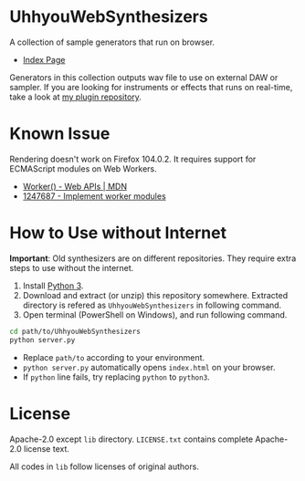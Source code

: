 # UhhyouWebSynthesizers
A collection of sample generators that run on browser.

- [Index Page](https://ryukau.github.io/UhhyouWebSynthesizers/)

Generators in this collection outputs wav file to use on external DAW or sampler. If you are looking for instruments or effects that runs on real-time, take a look at [my plugin repository](https://github.com/ryukau/VSTPlugins).

# Known Issue
Rendering doesn't work on Firefox 104.0.2. It requires support for ECMAScript modules on Web Workers.

- [Worker() - Web APIs | MDN](https://developer.mozilla.org/en-US/docs/Web/API/Worker/Worker#browser_compatibility)
- [1247687 - Implement worker modules](https://bugzilla.mozilla.org/show_bug.cgi?id=1247687)

# How to Use without Internet
**Important**: Old synthesizers are on different repositories. They require extra steps to use without the internet.

1. Install [Python 3](https://www.python.org/).
2. Download and extract (or unzip) this repository somewhere. Extracted directory is refered as `UhhyouWebSynthesizers` in following command.
3. Open terminal (PowerShell on Windows), and run following command.

```bash
cd path/to/UhhyouWebSynthesizers
python server.py
```

- Replace `path/to` according to your environment.
- `python server.py` automatically opens `index.html` on your browser.
- If `python` line fails, try replacing `python` to `python3`.

# License
Apache-2.0 except `lib` directory. `LICENSE.txt` contains complete Apache-2.0 license text.

All codes in `lib` follow licenses of original authors.
